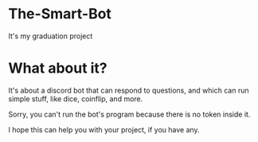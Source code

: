 # The-Smart-Bot
It's my graduation project

# What about it?
It's about a discord bot that can respond to questions, and which can run simple stuff, like dice, coinflip, and more.

Sorry, you can't run the bot's program because there is no token inside it.

I hope this can help you with your project, if you have any.
